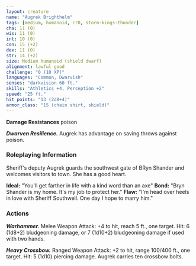 ```yaml
---
layout: creature
name: "Augrek Brighthelm"
tags: [medium, humanoid, cr0, storm-kings-thunder]
cha: 11 (0)
wis: 11 (0)
int: 10 (0)
con: 15 (+2)
dex: 11 (0)
str: 14 (+2)
size: Medium humanoid (shield dwarf)
alignment: lawful good
challenge: "0 (10 XP)"
languages: "Common, Dwarvish"
senses: "darkvision 60 ft."
skills: "Athletics +4, Perception +2"
speed: "25 ft."
hit_points: "13 (2d8+4)"
armor_class: "15 (chain shirt, shield)"
---
```


**Damage Resistances** poison

***Dwarven Resilience.*** Augrek has advantage on saving throws against poison.

### Roleplaying Information

Sheriff's deputy Augrek guards the southwest gate of BRyn Shander and welcomes visitors to town. She has a good heart.

**Ideal:** "You'll get farther in life with a kind word than an axe"
**Bond:** "Bryn Shander is my home. It's my job to protect her."
**Flaw:** "I'm head over heels in love with Sheriff Southwell. One day I hope to marry him."


### Actions

***Warhammer.*** Melee Weapon Attack: +4 to hit, reach 5 ft., one target. Hit: 6 (1d8+2) bludgeoning damage, or 7 (1d10+2) bludgeoning damage if used with two hands.

***Heavy Crossbow.*** Ranged Weapon Attack: +2 to hit, range 100/400 ft., one target. Hit: 5 (1d10) piercing damage. Augrek carries ten crossbow bolts.
